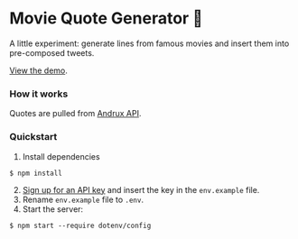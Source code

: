 # Movie Quote Generator 🍿

A little experiment: generate lines from famous movies and insert them into pre-composed tweets.

[View the demo](https://moviequotes.pamela.io).

### How it works

Quotes are pulled from [Andrux API](https://market.mashape.com/andruxnet/random-famous-quotes).

### Quickstart

1. Install dependencies
```
$ npm install
```
2. [Sign up for an API key](https://market.mashape.com/andruxnet/random-famous-quotes) and insert the key in the `env.example` file. 
3. Rename `env.example` file to `.env`.
4. Start the server:
```
$ npm start --require dotenv/config
```
